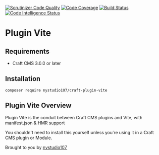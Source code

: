 [![Scrutinizer Code Quality](https://scrutinizer-ci.com/g/nystudio107/craft-plugin-vite/badges/quality-score.png?b=v1)](https://scrutinizer-ci.com/g/nystudio107/craft-plugin-vite/?branch=v1) [![Code Coverage](https://scrutinizer-ci.com/g/nystudio107/craft-plugin-vite/badges/coverage.png?b=v1)](https://scrutinizer-ci.com/g/nystudio107/craft-plugin-vite/?branch=v1) [![Build Status](https://scrutinizer-ci.com/g/nystudio107/craft-plugin-vite/badges/build.png?b=v1)](https://scrutinizer-ci.com/g/nystudio107/craft-plugin-vite/build-status/v1) [![Code Intelligence Status](https://scrutinizer-ci.com/g/nystudio107/craft-plugin-vite/badges/code-intelligence.svg?b=v1)](https://scrutinizer-ci.com/code-intelligence)

# Plugin Vite

## Requirements

* Craft CMS 3.0.0 or later

## Installation

```
composer require nystudio107/craft-plugin-vite
```

## Plugin Vite Overview

Plugin Vite is the conduit between Craft CMS plugins and Vite, with manifest.json & HMR support

You shouldn't need to install this yourself unless you're using it in a Craft CMS plugin or Module.

Brought to you by [nystudio107](https://nystudio107.com)
